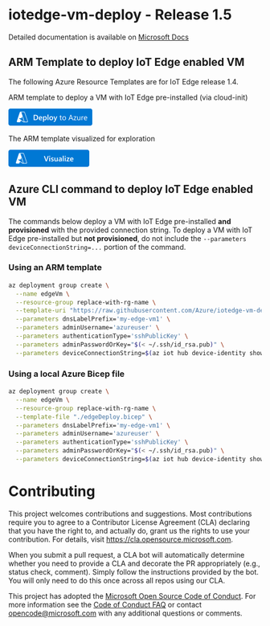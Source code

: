 # iotedge-vm-deploy - Release 1.5

Detailed documentation is available on [Microsoft Docs](https://docs.microsoft.com/en-us/azure/iot-edge/how-to-install-iot-edge-ubuntuvm)

## ARM Template to deploy IoT Edge enabled VM

The following Azure Resource Templates are for IoT Edge release 1.4.

ARM template to deploy a VM with IoT Edge pre-installed (via cloud-init)

<a href="https://portal.azure.com/#create/Microsoft.Template/uri/https%3A%2F%2Fraw.githubusercontent.com%2Fazure%2Fiotedge-vm-deploy%2F1.5%2FedgeDeploy.json" target="_blank">
    <img src="https://raw.githubusercontent.com/Azure/azure-quickstart-templates/master/1-CONTRIBUTION-GUIDE/images/deploytoazure.png" />
</a>

The ARM template visualized for exploration

<a href="http://armviz.io/#/?load=https%3A%2F%2Fraw.githubusercontent.com%2Fazure%2Fiotedge-vm-deploy%2F1.5%2FedgeDeploy.json" target="_blank">
    <img src="https://raw.githubusercontent.com/Azure/azure-quickstart-templates/master/1-CONTRIBUTION-GUIDE/images/visualizebutton.png" /></a>

## Azure CLI command to deploy IoT Edge enabled VM 

The commands below deploy a VM with IoT Edge pre-installed **and provisioned** with the provided connection string. To deploy a VM with IoT Edge pre-installed but **not provisioned**, do not include the `--parameters deviceConnectionString=...` portion of the command.

### Using an ARM template

```bash
az deployment group create \
  --name edgeVm \
  --resource-group replace-with-rg-name \
  --template-uri "https://raw.githubusercontent.com/Azure/iotedge-vm-deploy/1.5/edgeDeploy.json" \
  --parameters dnsLabelPrefix='my-edge-vm1' \
  --parameters adminUsername='azureuser' \
  --parameters authenticationType='sshPublicKey' \
  --parameters adminPasswordOrKey="$(< ~/.ssh/id_rsa.pub)" \
  --parameters deviceConnectionString=$(az iot hub device-identity show-connection-string --device-id replace-with-device-name --hub-name replace-with-hub-name -o tsv)
```

### Using a local Azure Bicep file

```bash
az deployment group create \
  --name edgeVm \
  --resource-group replace-with-rg-name \
  --template-file "./edgeDeploy.bicep" \
  --parameters dnsLabelPrefix='my-edge-vm1' \
  --parameters adminUsername='azureuser' \
  --parameters authenticationType='sshPublicKey' \
  --parameters adminPasswordOrKey="$(< ~/.ssh/id_rsa.pub)" \
  --parameters deviceConnectionString=$(az iot hub device-identity show-connection-string --device-id replace-with-device-name --hub-name replace-with-hub-name -o tsv)
```

# Contributing

This project welcomes contributions and suggestions.  Most contributions require you to agree to a
Contributor License Agreement (CLA) declaring that you have the right to, and actually do, grant us
the rights to use your contribution. For details, visit https://cla.opensource.microsoft.com.

When you submit a pull request, a CLA bot will automatically determine whether you need to provide
a CLA and decorate the PR appropriately (e.g., status check, comment). Simply follow the instructions
provided by the bot. You will only need to do this once across all repos using our CLA.

This project has adopted the [Microsoft Open Source Code of Conduct](https://opensource.microsoft.com/codeofconduct/).
For more information see the [Code of Conduct FAQ](https://opensource.microsoft.com/codeofconduct/faq/) or
contact [opencode@microsoft.com](mailto:opencode@microsoft.com) with any additional questions or comments.
